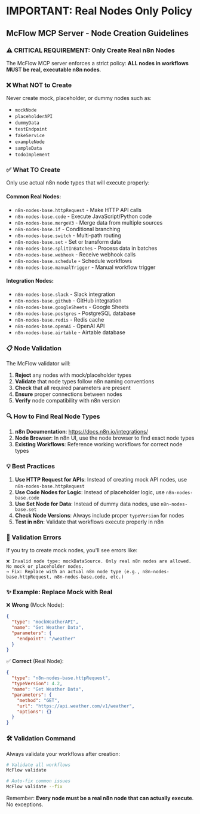 # IMPORTANT: Real Nodes Only Policy

## McFlow MCP Server - Node Creation Guidelines

### ⚠️ CRITICAL REQUIREMENT: Only Create Real n8n Nodes

The McFlow MCP server enforces a strict policy: **ALL nodes in workflows MUST be real, executable n8n nodes**. 

### ❌ What NOT to Create

Never create mock, placeholder, or dummy nodes such as:
- `mockNode`
- `placeholderAPI`
- `dummyData`
- `testEndpoint`
- `fakeService`
- `exampleNode`
- `sampleData`
- `todoImplement`

### ✅ What TO Create

Only use actual n8n node types that will execute properly:

#### Common Real Nodes:
- `n8n-nodes-base.httpRequest` - Make HTTP API calls
- `n8n-nodes-base.code` - Execute JavaScript/Python code
- `n8n-nodes-base.mergeV3` - Merge data from multiple sources
- `n8n-nodes-base.if` - Conditional branching
- `n8n-nodes-base.switch` - Multi-path routing
- `n8n-nodes-base.set` - Set or transform data
- `n8n-nodes-base.splitInBatches` - Process data in batches
- `n8n-nodes-base.webhook` - Receive webhook calls
- `n8n-nodes-base.schedule` - Schedule workflows
- `n8n-nodes-base.manualTrigger` - Manual workflow trigger

#### Integration Nodes:
- `n8n-nodes-base.slack` - Slack integration
- `n8n-nodes-base.github` - GitHub integration
- `n8n-nodes-base.googleSheets` - Google Sheets
- `n8n-nodes-base.postgres` - PostgreSQL database
- `n8n-nodes-base.redis` - Redis cache
- `n8n-nodes-base.openAi` - OpenAI API
- `n8n-nodes-base.airtable` - Airtable database

### 📋 Node Validation

The McFlow validator will:
1. **Reject** any nodes with mock/placeholder types
2. **Validate** that node types follow n8n naming conventions
3. **Check** that all required parameters are present
4. **Ensure** proper connections between nodes
5. **Verify** node compatibility with n8n version

### 🔍 How to Find Real Node Types

1. **n8n Documentation**: https://docs.n8n.io/integrations/
2. **Node Browser**: In n8n UI, use the node browser to find exact node types
3. **Existing Workflows**: Reference working workflows for correct node types

### 💡 Best Practices

1. **Use HTTP Request for APIs**: Instead of creating mock API nodes, use `n8n-nodes-base.httpRequest`
2. **Use Code Nodes for Logic**: Instead of placeholder logic, use `n8n-nodes-base.code`
3. **Use Set Node for Data**: Instead of dummy data nodes, use `n8n-nodes-base.set`
4. **Check Node Versions**: Always include proper `typeVersion` for nodes
5. **Test in n8n**: Validate that workflows execute properly in n8n

### 🚫 Validation Errors

If you try to create mock nodes, you'll see errors like:
```
❌ Invalid node type: mockDataSource. Only real n8n nodes are allowed. No mock or placeholder nodes.
→ Fix: Replace with an actual n8n node type (e.g., n8n-nodes-base.httpRequest, n8n-nodes-base.code, etc.)
```

### ✨ Example: Replace Mock with Real

❌ **Wrong** (Mock Node):
```json
{
  "type": "mockWeatherAPI",
  "name": "Get Weather Data",
  "parameters": {
    "endpoint": "/weather"
  }
}
```

✅ **Correct** (Real Node):
```json
{
  "type": "n8n-nodes-base.httpRequest",
  "typeVersion": 4.2,
  "name": "Get Weather Data",
  "parameters": {
    "method": "GET",
    "url": "https://api.weather.com/v1/weather",
    "options": {}
  }
}
```

### 🛠️ Validation Command

Always validate your workflows after creation:
```bash
# Validate all workflows
McFlow validate

# Auto-fix common issues
McFlow validate --fix
```

Remember: **Every node must be a real n8n node that can actually execute**. No exceptions.